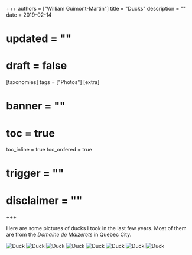 +++
authors = ["William Guimont-Martin"]
title = "Ducks"
description = ""
date = 2019-02-14
# updated = ""
# draft = false
[taxonomies]
tags = ["Photos"]
[extra]
# banner = ""
# toc = true
toc_inline = true
toc_ordered = true
# trigger = ""
# disclaimer = ""
+++

Here are some pictures of ducks I took in the last few years. Most of them are from the *Domaine de Maizerets* in Quebec City.

![Duck](01.png)
![Duck](04.png)
![Duck](03.png)
![Duck](05.png)
![Duck](02.png)
![Duck](06.png)
![Duck](07.png)
![Duck](08.png)